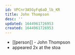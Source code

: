 ```yaml
---
id: VPCnr3A5GyFq6aD_lb_KR
title: John Thompson
desc: ''
updated: 1644961726953
created: 1644961726953
---
```



- [[person]] - John Thompson
- appeared 2x at the stoa
